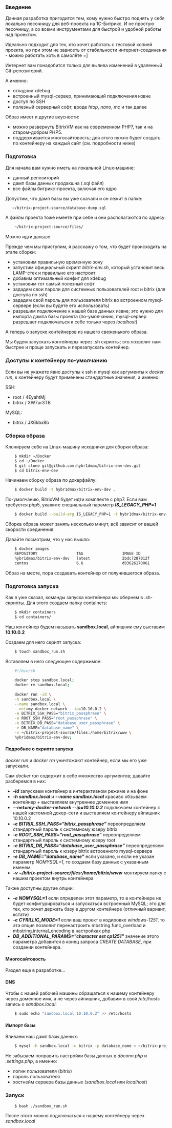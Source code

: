 ### Введение

Данная разработка пригодится тем, кому нужно быстро поднять у себя локально песочницу для веб-проекта на 1С-Битрикс.
И не простую песочницу, а со всеми инструментами для быстрой и удобной работы над проектом.

Идеально подходит для тех, кто хочет работать с тестовой копией проекта, но при этом не зависеть от стабильности интернет-соединения - можно работать хоть в самолёте =]

Интернет вам понадобится только для вылива изменений в удаленный Git-репозиторий.


А именно:

* отладчик xdebug
* встроенный mysql-сервер, принимающий подключения извне
* доступ по SSH
* полезный серверный софт, вроде _htop_, _nano_, _mc_ и так далее

Образ имеет и другие вкусности:
* можно развернуть BitrixVM как на современном PHP7, так и на старом-добром PHP5.
* поддерживается многосайтовость; для этого нужно будет создать по контейнеру на каждый сайт (см. подробности ниже)

### Подготовка

Для начала вам нужно иметь на локальной Linux-машине:

* данный репозиторий
* дамп базы данных продакшна (.sql файл)
* все файлы битрикс-проекта, включая его ядро


Допустим, что дамп базы вы уже скачали и он лежит в папке:
 ```bash
    ~/bitrix-project-source/database-dump.sql
 ```
А файлы проекта тоже имеете при себе и они располагаются по адресу:
```bash
    ~/bitrix-project-source/files/
```

Можно идти дальше.

Прежде чем мы приступим, я расскажу о том, что будет происходить на этапе сборки:

* установим правильную временную зону
* запустим официальный скрипт _bitrix-env.sh_, который установит весь LAMP-стек и правильно его настроит
* добавим оптимальный конфиг для xdebug
* установим тот самый полезный софт
* зададим свои пароли для системных пользователей root и bitrix (для доступа по ssh)
* зададим свой пароль для пользователя bitrix во встроенном mysql-сервере (если вы будете его использовать)
* разрешим подключение к нашей базе данных извне; это нужно для импорта дампа базы проекта (по-умолчанию, mysql-сервер разрешает подключаться к себе только через _localhost_)

А теперь о запуске контейнеров из нашего свеженького образа.

Мы будем запускать контейнеры через .sh скрипты; это позволит нам быстрее и проще запускать и перезапускать контейнер.

### Доступы к контейнеру по-умолчанию

Если вы не укажете явно доступы к ssh и mysql как аргументы к _docker run_, к контейнеру будут применены стандартные значения, а именно:

SSH:
* root / 4EyahtMj
* bitrix / XW7ur3TB

MySQL:
* bitrix / JX6kbx8b


### Сборка образа

Клонируем себе на Linux-машину исходники для сборки образа:

```bash
    $ mkdir ~/Docker
    $ cd ~/Docker
    $ git clone git@github.com:hybr1dmax/bitrix-env-dev.git
    $ cd bitrix-env-dev
```

Начинаем сборку образа по докерфайлу:

```bash
    $ docker build -t hybr1dmax/bitrix-env-dev . 
```
По-умолчанию, BitrixVM будет идти комплекте с php7.
Если вам требуется php5, укажите специальный параметр **_IS_LEGACY_PHP=1_**

```bash
    $ docker build --build-arg IS_LEGACY_PHP=1 -t hybr1dmax/bitrix-env-dev .
```

Сборка образа может занять несколько минут, всё зависит от вашей скорости соединения.

Давайте посмотрим, что у нас вышло:
```bash
    $ docker images
    REPOSITORY                 TAG                 IMAGE ID            CREATED             SIZE
    hybr1dmax/bitrix-env-dev   latest              2bdc7287012f        1 minute ago        1.2GB
    centos                     6.6                 d03626170061        8 months ago        203MB
```

Образ на месте, пора создавать контейнер от получившегося образа.

### Подготовка запуска

Как я уже сказал, команды запуска контейнера мы обернем в .sh-скрипты.
Для этого создаем папку containers:
```bash
    $ mkdir containers
    $ cd containers/
```

Наш контейнер будем называть **sandbox.local**, айпишник ему выставим **10.10.0.2**

Создаем для него скрипт запуска:
```bash
    $ touch sandbox_run.sh
```

Вставляем в него следующее содержимое:
```bash
    #!/bin/sh
    
    docker stop sandbox.local;
    docker rm sandbox.local;
    
    docker run -id \
    -h sandbox.local \
    --name sandbox.local \
    --net=my-docker-network --ip=10.10.0.2 \
    -e BITRIX_SSH_PASS="bitrix_passphrase" \
    -e ROOT_SSH_PASS="root_passphrase" \
    -e BITRIX_DB_PASS="database_user_passphrase" \
    -e DB_NAME="database_name" \
    -v ~/bitrix-project-source/files:/home/bitrix/www \
    hybr1dmax/bitrix-env-dev;
```

#### Подробнее о скрипте запуска

_docker run_ и _docker rm_ уничтожают контейнер, если мы его уже запускали. 

Сам _docker run_ содержит в себе множество аргументов; давайте разберемся в них:

* **_-id_** запускаем контейнер в интерактивном режиме и на фоне
* **_-h sandbox.local_** и **_--name sandbox.local_** красиво обзываем контейнер + выставляем внутреннее доменное имя
* **_--net=my-docker-network --ip=10.10.0.2_** подключаем контейнер к нашей кастомной докер-сети и выставляем контейнеру айпишник 10.10.0.2
* **_-e BITRIX_SSH_PASS="bitrix_passphrase"_** переопределяем стандартный пароль к системному юзеру bitrix
* **_-e ROOT_SSH_PASS="root_passphrase"_** переопределяем стандартный пароль к системному юзеру root
* **_-e BITRIX_DB_PASS="database_user_passphrase"_** переопределяем стандартный пароль к юзеру bitrix встроенного mysql-сервера
* **_-e DB_NAME="database_name"_** если указано, и если не указан параметр _NOMYSQL=1_, то создаем базу данных с указанным именем
* **_-v ~/bitrix-project-source/files:/home/bitrix/www_** монтируем папку с нашим проектом внутрь контейнера

Также доступны другие опции:
* **_-e NOMYSQL=1_** если определен этот параметр, то в контейнере не будет конфигурироваться и запускаться встроенный MySQL; это для тех, кто хочет держать базу в другом контейнере (отличный вариант, кстати)
* **_-e CYRILLIC_MODE=1_** если ваш проект в кодировке _windows-1251_, то эта опция позволит перенастроить mbstring.func_overload и mbstring.internal_encoding в настройках php
* **_DB_ADDITIONAL_PARAMS="character set cp1251"_** значение этого параметра добавится в конец запроса _CREATE DATABASE_, при создании контейнера.


#### Многосайтовость

Раздел еще в разработке...

#### DNS

Чтобы с нашей рабочей машины обращаться к нашему контейнеру через доменное имя, а не через айпишник, добавим в свой _/etc/hosts_ запись о _sandbox.local_:
```bash
    $ sudo echo "sandbox.local 10.10.0.2" >> /etc/hosts
```

#### Импорт базы

Вливаем наш дамп базы данных:

```bash
    $ mysql -h sandbox.local -u bitrix -p database_name < ~/bitrix-project-source/database-dump.sql
```

Не забываем поправить настройки базы данных в _dbconn.php_ и _.settings.php_, а именно:
* логин пользователя (_bitrix_)
* пароль пользователя
* хостнейм сервера базы данных (_sandbox.local_ или _localhost_)


### Запуск

```bash
    $ bash ./sandbox_run.sh
```

После этого можно подключаться к нашему контейнеру через _sandbox.local_